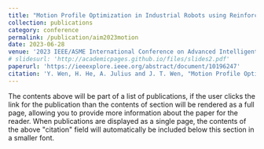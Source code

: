 ```yaml
---
title: "Motion Profile Optimization in Industrial Robots using Reinforcement Learning"
collection: publications
category: conference
permalink: /publication/aim2023motion
date: 2023-06-28
venue: '2023 IEEE/ASME International Conference on Advanced Intelligent Mechatronics (AIM)'
# slidesurl: 'http://academicpages.github.io/files/slides2.pdf'
paperurl: 'https://ieeexplore.ieee.org/abstract/document/10196247'
citation: 'Y. Wen, H. He, A. Julius and J. T. Wen, "Motion Profile Optimization in Industrial Robots using Reinforcement Learning," 2023 IEEE/ASME International Conference on Advanced Intelligent Mechatronics (AIM) 2023.'
---
```


The contents above will be part of a list of publications, if the user clicks the link for the publication than the contents of section will be rendered as a full page, allowing you to provide more information about the paper for the reader. When publications are displayed as a single page, the contents of the above "citation" field will automatically be included below this section in a smaller font.